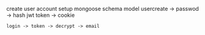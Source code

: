 create user account
    setup mongoose
    schema
    model
    usercreate -> passwod -> hash
    jwt token -> cookie

    login -> token -> decrypt -> email